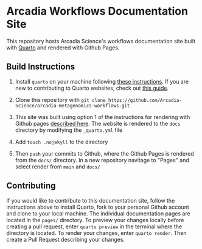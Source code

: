 # Arcadia Workflows Documentation Site

This repository hosts Arcadia Science's workflows documentation site built with [Quarto](https://quarto.org/) and rendered with Github Pages.

## Build Instructions

1.  Install `quarto` on your machine following [these instructions](https://quarto.org/docs/get-started/). If you are new to contributing to Quarto websites, check out [this guide](https://quarto.org/docs/websites/).

2.  Clone this repository with `git clone https://github.com/Arcadia-Science/arcadia-metagenomics-workflows.git`

3.  This site was built using option 1 of the instructions for rendering with Github pages [described here](https://quarto.org/docs/publishing/github-pages.html). The website is rendered to the `docs` directory by modifying the `_quarto.yml` file

4.  Add `touch .nojekyll` to the directory

5.  Then `push` your commits to Github, where the Github Pages is rendered from the `docs/` directory. In a new repository navitage to "Pages" and select render from `main` and `docs/`

## Contributing

If you would like to contribute to this documentation site, follow the instructions above to install Quarto, fork to your personal Github account and clone to your local machine. The individual documentation pages are located in the `pages/` directory. To preview your changes locally before creating a pull request, enter `quarto preview` in the terminal where the directory is located. To render your changes, enter `quarto render`. Then create a Pull Request describing your changes.
